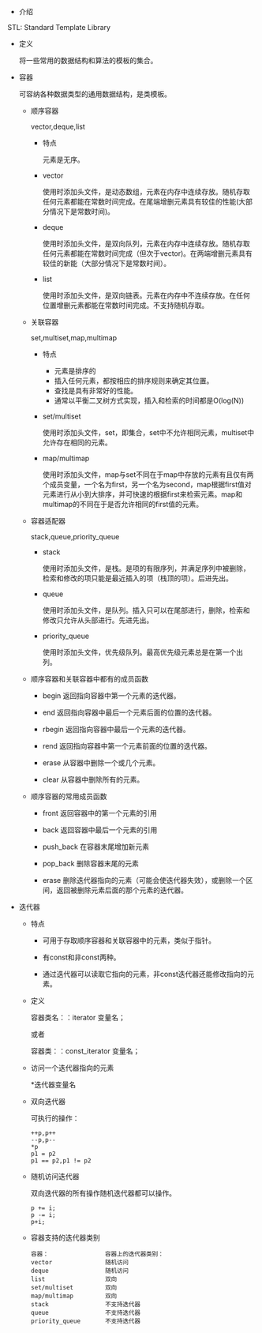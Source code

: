 *  介绍

  STL: Standard Template Library

* 定义

  将一些常用的数据结构和算法的模板的集合。

* 容器

  可容纳各种数据类型的通用数据结构，是类模板。

  * 顺序容器

    vector,deque,list

    * 特点

      元素是无序。

    * vector

      使用时添加头文件<vector>，是动态数组，元素在内存中连续存放。随机存取任何元素都能在常数时间完成。在尾端增删元素具有较佳的性能(大部分情况下是常数时间)。

    * deque

      使用时添加头文件<deque>，是双向队列，元素在内存中连续存放。随机存取任何元素都能在常数时间完成（但次于vector)。在两端增删元素具有较佳的新能（大部分情况下是常数时间）。

    * list

      使用时添加头文件<list>，是双向链表。元素在内存中不连续存放。在任何位置增删元素都能在常数时间完成。不支持随机存取。

  * 关联容器

    set,multiset,map,multimap
    * 特点

      * 元素是排序的
      * 插入任何元素，都按相应的排序规则来确定其位置。
      * 查找是具有非常好的性能。
      * 通常以平衡二叉树方式实现，插入和检索的时间都是O(log(N))

    * set/multiset

      使用时添加头文件<set>，set，即集合，set中不允许相同元素，multiset中允许存在相同的元素。

    * map/multimap

      使用时添加头文件<map>，map与set不同在于map中存放的元素有且仅有两个成员变量，一个名为first，另一个名为second，map根据first值对元素进行从小到大排序，并可快速的根据first来检索元素。map和multimap的不同在于是否允许相同的first值的元素。

  * 容器适配器

    stack,queue,priority_queue

    * stack

      使用时添加头文件<stack>，是栈。是项的有限序列，并满足序列中被删除，检索和修改的项只能是最近插入的项（栈顶的项）。后进先出。

    * queue

      使用时添加头文件<queue>，是队列。插入只可以在尾部进行，删除，检索和修改只允许从头部进行。先进先出。

    * priority_queue

      使用时添加头文件<queue>，优先级队列。最高优先级元素总是在第一个出列。

      

  * 顺序容器和关联容器中都有的成员函数

    * begin  返回指向容器中第一个元素的迭代器。

    * end     返回指向容器中最后一个元素后面的位置的迭代器。

    * rbegin 返回指向容器中最后一个元素的迭代器。

    * rend    返回指向容器中第一个元素前面的位置的迭代器。

    * erase   从容器中删除一个或几个元素。

    * clear    从容器中删除所有的元素。

  * 顺序容器的常用成员函数
    * front            返回容器中的第一个元素的引用

    * back            返回容器中最后一个元素的引用

    * push_back  在容器末尾增加新元素

    * pop_back    删除容器末尾的元素

    * erase           删除迭代器指向的元素（可能会使迭代器失效），或删除一个区间，返回被删除元素后面的那个元素的迭代器。

* 迭代器

  * 特点

    * 可用于存取顺序容器和关联容器中的元素，类似于指针。

    * 有const和非const两种。

    * 通过迭代器可以读取它指向的元素，非const迭代器还能修改指向的元素。

  * 定义

    容器类名：：iterator 变量名；

    或者

    容器类：：const_iterator 变量名；

  * 访问一个迭代器指向的元素

    *迭代器变量名

  * 双向迭代器

    可执行的操作：

    ```
    ++p,p++ 
    --p,p-- 
    *p 
    p1 = p2 
    p1 == p2,p1 != p2 
    ```

  * 随机访问迭代器

    双向迭代器的所有操作随机迭代器都可以操作。

    ```
    p += i; 
    p -= i; 
    p+i; 
    ```

  * 容器支持的迭代器类别

    ```
    容器：                容器上的迭代器类别： 
    vector               随机访问 
    deque                随机访问 
    list                 双向 
    set/multiset         双向
    map/multimap         双向 
    stack                不支持迭代器 
    queue                不支持迭代器 
    priority_queue       不支持迭代器 
    ```